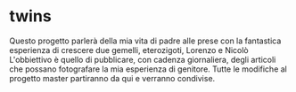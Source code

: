 # twins
Questo progetto parlerà della mia vita di padre alle prese con la fantastica esperienza di crescere due gemelli, eterozigoti, Lorenzo e Nicolò
L'obbiettivo è quello di pubblicare, con cadenza giornaliera, degli articoli che possano fotografare la mia esperienza di genitore.
Tutte le modifiche al progetto master partiranno da qui e verranno condivise.
